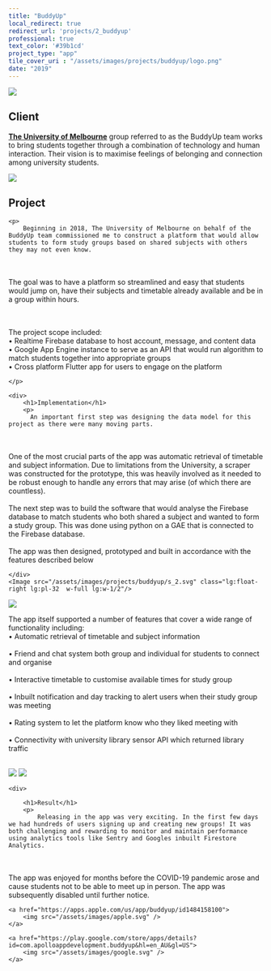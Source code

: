 ```yaml
---
title: "BuddyUp"
local_redirect: true
redirect_url: 'projects/2_buddyup'
professional: true
text_color: '#39b1cd'
project_type: "app"
tile_cover_uri : "/assets/images/projects/buddyup/logo.png"
date: "2019"
---
```

<div>
<Image src="/assets/images/projects/buddyup/project_title.svg"  class="lg:w-1/2 w-full pt-5 px-5"
    layout='responsive' />

<section style="display: block">
    <h1>Client</h1>
    <p><a href="https://www.unimelb.edu.au/"><b>The University of Melbourne</b></a> group referred to as the BuddyUp team works to bring students together through a combination of technology and human interaction. Their vision is to maximise feelings of belonging and connection among university students.</p>
</section>

<section class="">

<Image src="/assets/images/projects/buddyup/s_1.svg" class="lg:float-left lg:pr-32 w-1/2"/>

<div>
    <h1>Project</h1>

    <p>
        Beginning in 2018, The University of Melbourne on behalf of the BuddyUp team commissioned me to construct a platform that would allow students to form study groups based on shared subjects with others they may not even know. 
<br/><br/>
The goal was to have a platform so streamlined and easy that students would jump on, have their subjects and timetable already available and be in a group within hours.

<br/><br/>The project scope included:<br/>
• Realtime Firebase database to host account, message, and content data <br/>
• Google App Engine instance to serve as an API that would run algorithm to match students together into appropriate groups<br/>
• Cross platform Flutter app for users to engage on the platform <br/>



    </p>
</div>

</section>

<section class="pt-20  ">


    <div>
        <h1>Implementation</h1>
        <p>
          An important first step was designing the data model for this project as there were many moving parts. 
<br/><br/>
One of the most crucial parts of the app was automatic retrieval of timetable and subject information. Due to limitations from the University, a scraper was constructed for the prototype, this was heavily involved as it needed to be robust enough to handle any errors that may arise (of which there are countless).
<br/><br/>
The next step was to build the software that would analyse the Firebase database to match students who both shared a subject and wanted to form a study group. This was done using python on a GAE that is connected to the Firebase database.
<br/><br/>
The app was then designed, prototyped and built in accordance with the features described below
        </p>

    </div>
    <Image src="/assets/images/projects/buddyup/s_2.svg" class="lg:float-right lg:pl-32  w-full lg:w-1/2"/>

</section>

<section>
    <Image src="/assets/images/projects/buddyup/s_3.svg" class="lg:float-left lg:pr-32 w-full lg:w-1/2"/>

<p>
The app itself supported a number of features that cover a wide range of functionality including: <br/>
• Automatic retrieval of timetable and subject information<br/><br/>
•  Friend and chat system both group and individual for students to connect and organise<br/><br/>
•  Interactive timetable to customise available times for study group<br/><br/>
•  Inbuilt notification and day tracking to alert users when their study group was meeting<br/><br/>
•  Rating system to let the platform know who they liked meeting with<br/><br/>
•  Connectivity with university library sensor API which returned library traffic  <br/><br/>

</p>

</section>

<section class="flex flex-col lg:flex-row">
    <Image src="/assets/images/projects/buddyup/s_4.svg" class=" p-10 w-full lg:w-1/2"/>
    <Image src="/assets/images/projects/buddyup/s_5.svg" class=" p-10 w-full lg:w-1/2"/>

</section>

<section>

    <div>

        <h1>Result</h1>
        <p>
            Releasing in the app was very exciting. In the first few days we had hundreds of users signing up and creating new groups! It was both challenging and rewarding to monitor and maintain performance using analytics tools like Sentry and Googles inbuilt Firestore Analytics.
<br/>
<br/>
The app was enjoyed for months before the COVID-19 pandemic arose and cause students not to be able to meet up in person. The app was subsequently disabled until further notice.
        </p>
    </div>
</section>

<div
    class="flex flex-col md:flex-row pb-16 pt-10  justify-center lg:space-x-32 md:space-x-10 space-x-0 space-y-10 md:space-y-0">

    <a href="https://apps.apple.com/us/app/buddyup/id1484158100">
        <img src="/assets/images/apple.svg" />
    </a>

    <a href="https://play.google.com/store/apps/details?id=com.apolloappdevelopment.buddyup&hl=en_AU&gl=US">
        <img src="/assets/images/google.svg" />
    </a>

</div>

</div>
